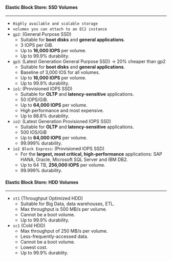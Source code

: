 #### Elastic Block Store: SSD Volumes

___

* `Highly available and scalable storage`
* `volumes you can attach to an EC2 instance`
* `gp2`: (General Purpose SSD)
    * Suitable for **boot disks** and **general applications**.
    * 3 IOPS per GiB.
    * Up to **16,000 IOPS** per volume.
    * Up to 99.9% durability.
* `gp3`: (Latest Generation General Purpose SSD) -> 20% cheaper than gp2
    * Suitable for **boot disks** and **general applications**.
    * Baseline of 3,000 IOS for all volumes.
    * Up to **16,000 IOPS** per volume.
    * Up to 99.9% durability.
* `io1`: (Provisioned IOPS SSD)
    * Suitable for **OLTP** and **latency-sensitive** applications.
    * 50 IOPS/GiB.
    * Up to **64,000 IOPS** per volume.
    * High performance and most expensive.
    * Up to 88.8% durability.
* `io2`: (Latest Generation Provisioned IOPS SSD)
    * Suitable for **OLTP** and **latency-sensitive** applications.
    * 500 IOS/GiB
    * Up to **64,000 IOPS**  per volume.
    * 99.999% durability.
* `io2 Block Express`: (Provisioned IOPS SSD)
    * For the **largest, most critical, high-performance** applications: SAP HANA, Oracle, Microsoft SQL Server and IBM
      DB2.
    * Up to 64 TB, **256,000 IOPS** per volume.
    * 99.999% durability.

#### Elastic Block Store: HDD Volumes

___

* `st1` (Throughput Optimized HDD)
    * Suitable for Big Data, data warehouses, ETL.
    * Max throughput is 500 MB/s per volume.
    * Cannot be a boot volume.
    * Up to 99.9% durability.
* `sc1` (Cold HDD)
    * Max throughput of 250 MB/s per volume.
    * Less-frequently-accessed data.
    * Cannot be a boot volume.
    * Lowest cost.
    * Up to 99.9% durablity.